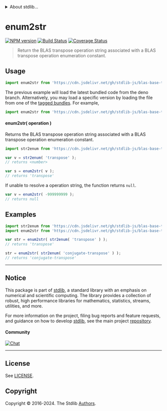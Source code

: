 <!--

@license Apache-2.0

Copyright (c) 2024 The Stdlib Authors.

Licensed under the Apache License, Version 2.0 (the "License");
you may not use this file except in compliance with the License.
You may obtain a copy of the License at

   http://www.apache.org/licenses/LICENSE-2.0

Unless required by applicable law or agreed to in writing, software
distributed under the License is distributed on an "AS IS" BASIS,
WITHOUT WARRANTIES OR CONDITIONS OF ANY KIND, either express or implied.
See the License for the specific language governing permissions and
limitations under the License.

-->


<details>
  <summary>
    About stdlib...
  </summary>
  <p>We believe in a future in which the web is a preferred environment for numerical computation. To help realize this future, we've built stdlib. stdlib is a standard library, with an emphasis on numerical and scientific computation, written in JavaScript (and C) for execution in browsers and in Node.js.</p>
  <p>The library is fully decomposable, being architected in such a way that you can swap out and mix and match APIs and functionality to cater to your exact preferences and use cases.</p>
  <p>When you use stdlib, you can be absolutely certain that you are using the most thorough, rigorous, well-written, studied, documented, tested, measured, and high-quality code out there.</p>
  <p>To join us in bringing numerical computing to the web, get started by checking us out on <a href="https://github.com/stdlib-js/stdlib">GitHub</a>, and please consider <a href="https://opencollective.com/stdlib">financially supporting stdlib</a>. We greatly appreciate your continued support!</p>
</details>

# enum2str

[![NPM version][npm-image]][npm-url] [![Build Status][test-image]][test-url] [![Coverage Status][coverage-image]][coverage-url] <!-- [![dependencies][dependencies-image]][dependencies-url] -->

> Return the BLAS transpose operation string associated with a BLAS transpose operation enumeration constant.

<!-- Section to include introductory text. Make sure to keep an empty line after the intro `section` element and another before the `/section` close. -->

<section class="intro">

</section>

<!-- /.intro -->

<!-- Package usage documentation. -->



<section class="usage">

## Usage

```javascript
import enum2str from 'https://cdn.jsdelivr.net/gh/stdlib-js/blas-base-transpose-operation-enum2str@deno/mod.js';
```
The previous example will load the latest bundled code from the deno branch. Alternatively, you may load a specific version by loading the file from one of the [tagged bundles](https://github.com/stdlib-js/blas-base-transpose-operation-enum2str/tags). For example,

```javascript
import enum2str from 'https://cdn.jsdelivr.net/gh/stdlib-js/blas-base-transpose-operation-enum2str@v0.0.1-deno/mod.js';
```

#### enum2str( operation )

Returns the BLAS transpose operation string associated with a BLAS transpose operation enumeration constant.

```javascript
import str2enum from 'https://cdn.jsdelivr.net/gh/stdlib-js/blas-base-transpose-operation-str2enum@deno/mod.js';

var v = str2enum( 'transpose' );
// returns <number>

var s = enum2str( v );
// returns 'transpose'
```

If unable to resolve a operation string, the function returns `null`.

```javascript
var v = enum2str( -999999999 );
// returns null
```

</section>

<!-- /.usage -->

<!-- Package usage notes. Make sure to keep an empty line after the `section` element and another before the `/section` close. -->

<section class="notes">

</section>

<!-- /.notes -->

<!-- Package usage examples. -->

<section class="examples">

## Examples

<!-- eslint no-undef: "error" -->

```javascript
import str2enum from 'https://cdn.jsdelivr.net/gh/stdlib-js/blas-base-transpose-operation-str2enum@deno/mod.js';
import enum2str from 'https://cdn.jsdelivr.net/gh/stdlib-js/blas-base-transpose-operation-enum2str@deno/mod.js';

var str = enum2str( str2enum( 'transpose' ) );
// returns 'transpose'

str = enum2str( str2enum( 'conjugate-transpose' ) );
// returns 'conjugate-transpose'
```

</section>

<!-- /.examples -->

<!-- Section to include cited references. If references are included, add a horizontal rule *before* the section. Make sure to keep an empty line after the `section` element and another before the `/section` close. -->

<section class="references">

</section>

<!-- /.references -->

<!-- Section for related `stdlib` packages. Do not manually edit this section, as it is automatically populated. -->

<section class="related">

</section>

<!-- /.related -->

<!-- Section for all links. Make sure to keep an empty line after the `section` element and another before the `/section` close. -->


<section class="main-repo" >

* * *

## Notice

This package is part of [stdlib][stdlib], a standard library with an emphasis on numerical and scientific computing. The library provides a collection of robust, high performance libraries for mathematics, statistics, streams, utilities, and more.

For more information on the project, filing bug reports and feature requests, and guidance on how to develop [stdlib][stdlib], see the main project [repository][stdlib].

#### Community

[![Chat][chat-image]][chat-url]

---

## License

See [LICENSE][stdlib-license].


## Copyright

Copyright &copy; 2016-2024. The Stdlib [Authors][stdlib-authors].

</section>

<!-- /.stdlib -->

<!-- Section for all links. Make sure to keep an empty line after the `section` element and another before the `/section` close. -->

<section class="links">

[npm-image]: http://img.shields.io/npm/v/@stdlib/blas-base-transpose-operation-enum2str.svg
[npm-url]: https://npmjs.org/package/@stdlib/blas-base-transpose-operation-enum2str

[test-image]: https://github.com/stdlib-js/blas-base-transpose-operation-enum2str/actions/workflows/test.yml/badge.svg?branch=v0.0.1
[test-url]: https://github.com/stdlib-js/blas-base-transpose-operation-enum2str/actions/workflows/test.yml?query=branch:v0.0.1

[coverage-image]: https://img.shields.io/codecov/c/github/stdlib-js/blas-base-transpose-operation-enum2str/main.svg
[coverage-url]: https://codecov.io/github/stdlib-js/blas-base-transpose-operation-enum2str?branch=main

<!--

[dependencies-image]: https://img.shields.io/david/stdlib-js/blas-base-transpose-operation-enum2str.svg
[dependencies-url]: https://david-dm.org/stdlib-js/blas-base-transpose-operation-enum2str/main

-->

[chat-image]: https://img.shields.io/gitter/room/stdlib-js/stdlib.svg
[chat-url]: https://app.gitter.im/#/room/#stdlib-js_stdlib:gitter.im

[stdlib]: https://github.com/stdlib-js/stdlib

[stdlib-authors]: https://github.com/stdlib-js/stdlib/graphs/contributors

[umd]: https://github.com/umdjs/umd
[es-module]: https://developer.mozilla.org/en-US/docs/Web/JavaScript/Guide/Modules

[deno-url]: https://github.com/stdlib-js/blas-base-transpose-operation-enum2str/tree/deno
[deno-readme]: https://github.com/stdlib-js/blas-base-transpose-operation-enum2str/blob/deno/README.md
[umd-url]: https://github.com/stdlib-js/blas-base-transpose-operation-enum2str/tree/umd
[umd-readme]: https://github.com/stdlib-js/blas-base-transpose-operation-enum2str/blob/umd/README.md
[esm-url]: https://github.com/stdlib-js/blas-base-transpose-operation-enum2str/tree/esm
[esm-readme]: https://github.com/stdlib-js/blas-base-transpose-operation-enum2str/blob/esm/README.md
[branches-url]: https://github.com/stdlib-js/blas-base-transpose-operation-enum2str/blob/main/branches.md

[stdlib-license]: https://raw.githubusercontent.com/stdlib-js/blas-base-transpose-operation-enum2str/main/LICENSE

</section>

<!-- /.links -->
